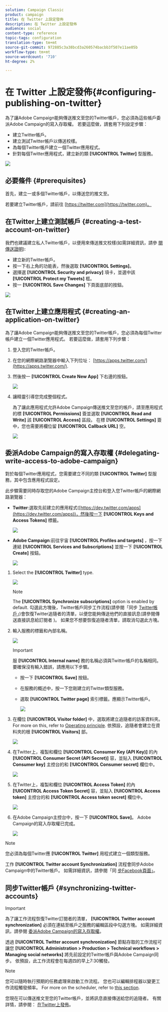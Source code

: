 ```yaml
---
solution: Campaign Classic
product: campaign
title: 在 Twitter 上設定發佈
description: 在 Twitter 上設定發佈
audience: social
content-type: reference
topic-tags: configuration
translation-type: tm+mt
source-git-commit: 972885c3a38bcd3a260574bacbb3f507e11ae05b
workflow-type: tm+mt
source-wordcount: '710'
ht-degree: 2%

---
```



# 在 Twitter 上設定發佈{#configuring-publishing-on-twitter}

為了讓Adobe Campaign能夠傳送推文至您的Twitter帳戶，您必須為這些帳戶委派Adobe Campaign的寫入存取權。 若要這麼做，請套用下列設定步驟：

* 建立Twitter帳戶。
* 建立測試Twitter帳戶以傳送校樣。
* 為每個Twitter帳戶建立一個Twitter應用程式。
* 針對每個Twitter應用程式，建立新的類 **[!UICONTROL Twitter]** 型服務。

![](assets/social_diagram_twitter_service.png)

## 必要條件 {#prerequisites}

首先，建立一或多個Twitter帳戶，以傳送您的推文至。

若要建立Twitter帳戶，請前往 [https://twitter.com](https://twitter.com)。

## 在Twitter上建立測試帳戶 {#creating-a-test-account-on-twitter}

我們也建議建立私人Twitter帳戶，以便用來傳送推文校樣(如需詳細資訊，請參 [閱傳送證明](../../social/using/publishing-on-twitter.md#sending-the-proof)):

* 建立新的Twitter帳戶。
* 按一下右上角的功能表，然後選取 **[!UICONTROL Settings]**。
* 選擇選 **[!UICONTROL Security and privacy]** 項卡，並選中該 **[!UICONTROL Protect my Tweets]** 框。
* 按一 **[!UICONTROL Save Changes]** 下頁面底部的按鈕。

![](assets/social_twitter_test_page.png)

## 在Twitter上建立應用程式 {#creating-an-application-on-twitter}

為了讓Adobe Campaign能夠傳送推文至您的Twitter帳戶，您必須為每個Twitter帳戶建立一個Twitter應用程式。 若要這麼做，請套用下列步驟：

1. 登入您的Twitter帳戶。
1. 在您的網際網路瀏覽器中輸入下列位址： [https://apps.twitter.com/](https://apps.twitter.com/).
1. 然後按一 **[!UICONTROL Create New App]** 下右邊的按鈕。

   ![](assets/social_create_twitter_app_001.png)

1. 讓精靈引導您完成整個程式。

   為了讓此應用程式允許Adobe Campaign傳送推文至您的帳戶，請至應用程式的標 **[!UICONTROL Permissions]** 簽並選取 **[!UICONTROL Read and Write]** 該 **[!UICONTROL Access]** 區段。 在標 **[!UICONTROL Settings]** 簽中，您也需要將欄位留 **[!UICONTROL Callback URL]** 空。

   ![](assets/social_create_twitter_app_002.png)

## 委派Adobe Campaign的寫入存取權 {#delegating-write-access-to-adobe-campaign}

對於每個Twitter應用程式，您需要建立不同的類 **[!UICONTROL Twitter]** 型服務，其中包含應用程式設定。

此步驟需要同時存取您的Adobe Campaign主控台和登入您Twitter帳戶的網際網路瀏覽器：

* **Twitter**:選取先前建立的應用程式([https://dev.twitter.com/apps](https://dev.twitter.com/apps))，然後按一下 **[!UICONTROL Keys and Access Tokens]** 標籤。

   ![](assets/social_twitter_service_002.png)

* **Adobe Campaign**:前往宇宙 **[!UICONTROL Profiles and targets]** ，按一下連結 **[!UICONTROL Services and Subscriptions]** 並按一下 **[!UICONTROL Create]** 按鈕。

   ![](assets/social_twitter_service_007.png)

1. Select the **[!UICONTROL Twitter]** type.

   ![](assets/social_twitter_service_008.png)

   >[!NOTE]
   >
   >The **[!UICONTROL Synchronize subscriptions]** option is enabled by default. 勾選此方塊後，Twitter帳戶同步工作流程(請參閱「同步 [Twitter帳戶](#synchronizing-twitter-accounts)」)會恢復Twitter追隨者的清單，以便您能夠傳送他們的直接訊息(請參閱傳送直接訊息給訂閱者 [](../../social/using/publishing-on-twitter.md#sending-direct-messages-to-subscribers))。 如果您不想要恢復追隨者清單，請取消勾選此方塊。

1. 輸入服務的標籤和內部名稱。

   ![](assets/social_twitter_service_009.png)

   >[!IMPORTANT]
   >
   >服 **[!UICONTROL Internal name]** 務的名稱必須與Twitter帳戶的名稱相同。 要確保沒有輸入錯誤，請應用以下步驟。

   * 按一下 **[!UICONTROL Save]** 按鈕。
   * 在服務的概述中，按一下您剛建立的Twitter類型服務。
   * 選取 **[!UICONTROL Twitter page]** 索引標籤。應顯示Twitter帳戶。

      ![](assets/social_twitter_service_010.png)

1. 在欄位 **[!UICONTROL Visitor folder]** 中，選取將建立追隨者的訪客資料夾。 For more on this, refer to [Operating principle](../../social/using/publishing-on-twitter.md#operating-principle). 依預設，追隨者會建立在資料夾的根 **[!UICONTROL Visitors]** 部。

   ![](assets/social_twitter_service_010_b.png)

1. 在Twitter上，複製和欄位 **[!UICONTROL Consumer Key (API Key)]** 的內 **[!UICONTROL Consumer Secret (API Secret)]** 容，並貼入 **[!UICONTROL Consumer key]** 主控台的和 **[!UICONTROL Consumer secret]** 欄位中。

   ![](assets/social_twitter_service_012.png)

1. 在Twitter上，複製和欄位 **[!UICONTROL Access Token]** 的內 **[!UICONTROL Access Token Secret]** 容，並貼入 **[!UICONTROL Access token]** 主控台的和 **[!UICONTROL Access token secret]** 欄位中。

   ![](assets/social_twitter_service_013.png)

1. 在Adobe Campaign主控台中，按一下 **[!UICONTROL Save]**。 Adobe Campaign的寫入存取權已完成。

   ![](assets/social_twitter_service_014.png)

>[!NOTE]
>
>您必須為每個Twitter應 **[!UICONTROL Twitter]** 用程式建立一個類型服務。

工作 **[!UICONTROL Twitter account Synchronization]** 流程會同步Adobe Campaign中的Twitter帳戶。 如需詳細資訊，請參閱「同 [步Facebook頁面」](../../social/using/publishing-on-facebook-walls.md#synchronizing-facebook-pages)。

## 同步Twitter帳戶 {#synchronizing-twitter-accounts}

>[!IMPORTANT]
>
>為了讓工作流程恢復Twitter訂閱者的清單， **[!UICONTROL Twitter account synchronization]** 必須在連結至帳戶之服務的編輯區段中勾選方塊。 如需詳細資訊，請參閱 [委派Adobe Campaign的寫入存取權](#delegating-write-access-to-adobe-campaign)。

透過 **[!UICONTROL Twitter account synchronization]** 節點存取的工作流程可讓您 **[!UICONTROL Administration > Production > Technical workflows > Managing social networks]** 將先前設定的Twitter帳戶與Adobe Campaign同步。 依預設，此工作流程會在每週四的早上7:30觸發。

>[!NOTE]
>
>您可以隨時執行預期的任務處理來啟動工作流程。 您也可以編輯排程器以變更工作流程觸發頻率。 For more on the scheduler, refer to [this section](../../workflow/using/scheduler.md).

您現在可以傳送推文至您的Twitter帳戶，並將訊息直接傳送給您的追隨者。 有關詳情，請參閱： [在Twitter上發佈](../../social/using/publishing-on-twitter.md)。
